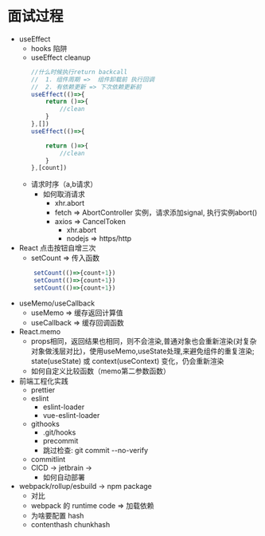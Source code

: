 # 面试过程

+ useEffect
    + hooks 陷阱
    + useEffect cleanup 
        ```js
        //什么时候执行return backcall
        //  1. 组件周期 =>  组件卸载前 执行回调
        //  2. 有依赖更新 => 下次依赖更新前
        useEffect(()=>{
            return ()=>{
                //clean
            }
        },[])
        useEffect(()=>{

            return ()=>{
                //clean
            }
        },[count])
        ```
    + 请求时序（a,b请求）
        + 如何取消请求
            + xhr.abort
            + fetch => AbortController 实例，请求添加signal, 执行实例abort() 
            + axios => CancelToken
                + xhr.abort
                + nodejs => https/http
+ React 点击按钮自增三次
    + setCount => 传入函数
    ```js
        setCount(()=>{count+1})
        setCount(()=>{count+1})
        setCount(()=>{count+1})
    ```
+ useMemo/useCallback
    + useMemo => 缓存返回计算值
    + useCallback => 缓存回调函数
+ React.memo
    + props相同，返回结果也相同，则不会渲染,普通对象也会重新渲染(对复杂对象做浅层对比)，使用useMemo,useState处理,来避免组件的重复渲染; state(useState) 或 context(useContext) 变化，仍会重新渲染
    + 如何自定义比较函数（memo第二参数函数）
+ 前端工程化实践
    + prettier
    + eslint
        + eslint-loader
        + vue-eslint-loader
    + githooks
        + .git/hooks
        + precommit
        + 跳过检查: git commit --no-verify
    + commitlint
    + CICD -> jetbrain ->
        + 如何自动部署
+ webpack/rollup/esbuild -> npm package
    + 对比
    + webpack 的 runtime code => 加载依赖
    + 为啥要配置 hash
    + contenthash chunkhash
    
    



